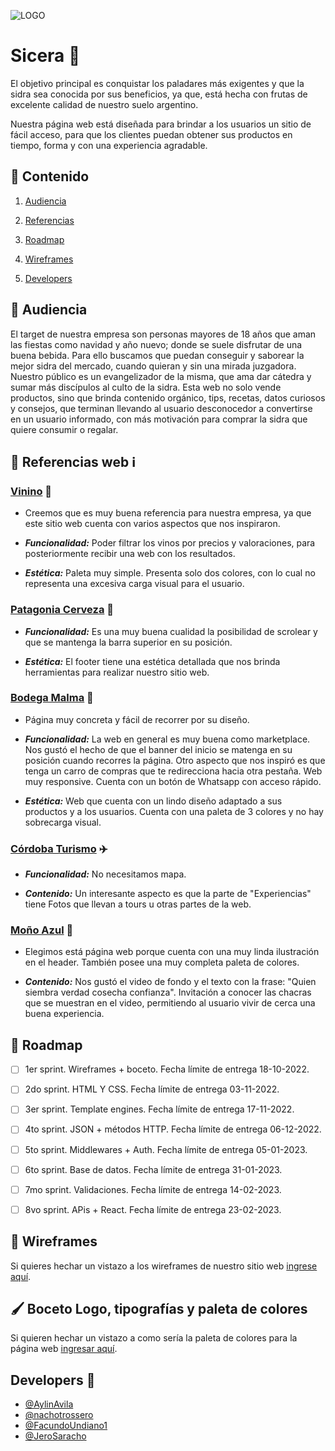 ![LOGO](https://user-images.githubusercontent.com/61055543/196007158-41a8273d-4c77-4c81-8d63-351424f255b4.png)

# Sicera :champagne:

El objetivo principal es conquistar los paladares más exigentes y que la sidra sea conocida por sus beneficios, ya que, está hecha
con frutas de excelente calidad de nuestro suelo argentino.

Nuestra página web está diseñada para brindar a los usuarios un sitio de fácil acceso, para que los clientes puedan obtener 
sus productos en tiempo, forma y con una experiencia agradable. 
    

    

## :apple: Contenido 

  1. [Audiencia](https://github.com/nachotrossero/grupo_7_Sicera/blob/main/README.md#apple-audiencia)

  2. [Referencias](https://github.com/nachotrossero/grupo_7_Sicera/blob/main/README.md#apple-referencias-web)

  3. [Roadmap](https://github.com/nachotrossero/grupo_7_Sicera/blob/main/README.md#apple-roadmap)

  4. [Wireframes](https://github.com/nachotrossero/grupo_7_Sicera/blob/main/README.md#apple-wireframes)

  5. [Developers](https://github.com/nachotrossero/grupo_7_Sicera/blob/main/README.md#developers-clinking_glasses)


## :apple: Audiencia 

   El target de nuestra empresa son personas mayores de 18 años que aman las fiestas como navidad y año 
   nuevo; donde se suele disfrutar de una buena bebida. Para ello buscamos que puedan conseguir y saborear
   la mejor sidra del mercado, cuando quieran y sin una mirada juzgadora.
   Nuestro público es un evangelizador de la misma, que ama dar cátedra y sumar más discípulos al culto de
   la sidra.
   Esta web no solo vende productos, sino que brinda contenido orgánico, tips, recetas, datos curiosos y
   consejos, que terminan llevando al usuario desconocedor a convertirse en un usuario informado, con más
   motivación para comprar la sidra que quiere consumir o regalar.



## :apple: Referencias web :information_source:


  ### [Vinino](https://www.vivino.com/) :wine_glass:
  
   * Creemos que es muy buena referencia para nuestra empresa, ya que este sitio web cuenta con varios
    aspectos que nos inspiraron.

   * **_Funcionalidad:_**
    Poder filtrar los vinos por precios y valoraciones, para posteriormente recibir una web con
    los resultados.

   * **_Estética:_**
    Paleta muy simple. Presenta solo dos colores, con lo cual no representa una excesiva carga visual
    para el usuario.
    

   
  ### [Patagonia Cerveza](https://www.cervezapatagonia.com.ar/) :beers:
   

   * **_Funcionalidad:_** 
    Es una muy buena cualidad la posibilidad de scrolear y que se mantenga la barra superior en su posición.

   * **_Estética:_**
    El footer tiene una estética detallada que nos brinda herramientas para realizar nuestro sitio web.
    
    
    

  ### [Bodega Malma](https://shop.bodegamalma.com.ar/) :grapes:
   

  * Página muy concreta y fácil de recorrer por su diseño.

 * **_Funcionalidad:_**
    La web en general es muy buena como marketplace.
    Nos gustó el hecho de que el banner del inicio se matenga en su posición cuando recorres la página.
    Otro aspecto que nos inspiró es que tenga un carro de compras que te redirecciona hacia otra pestaña.
    Web muy responsive.
    Cuenta con un botón de Whatsapp con acceso rápido.

  * **_Estética:_** 
    Web que cuenta con un lindo diseño adaptado a sus productos y a los usuarios.
    Cuenta con una paleta de 3 colores y no hay sobrecarga visual.

  
  
  ### [Córdoba Turismo](https://www.cordobaturismo.gov.ar/cosa_para_hacer/caminos-del-vino/) :airplane:
   

  * **_Funcionalidad:_**
    No necesitamos mapa.

  * **_Contenido:_**
    Un interesante aspecto es que la parte de "Experiencias" tiene Fotos que llevan a tours u otras partes de
    la web.
    
    
    
  ### [Moño Azul](https://mazul.com.ar/) :ribbon:
   

  * Elegimos está página web porque cuenta con una muy linda ilustración en el header. También posee una muy
    completa paleta de colores.

  * **_Contenido:_**
    Nos gustó el video de fondo y el texto con la frase: "Quien siembra verdad cosecha confianza".
    Invitación a conocer las chacras que se muestran en el video, permitiendo al usuario vivir de cerca una buena experiencia.

 


## :apple: Roadmap 

   - [ ] 1er sprint. Wireframes + boceto. Fecha límite de entrega 18-10-2022.

   - [ ] 2do sprint. HTML Y CSS. Fecha límite de entrega 03-11-2022.

   - [ ] 3er sprint. Template engines. Fecha límite de entrega 17-11-2022.

   - [ ] 4to sprint. JSON + métodos HTTP. Fecha límite de entrega 06-12-2022.

   - [ ] 5to sprint. Middlewares + Auth. Fecha límite de entrega 05-01-2023.

   - [ ] 6to sprint. Base de datos. Fecha límite de entrega 31-01-2023.

   - [ ] 7mo sprint. Validaciones. Fecha límite de entrega 14-02-2023.

   - [ ] 8vo sprint. APis + React. Fecha límite de entrega 23-02-2023.


## :apple: Wireframes 

   Si quieres hechar un vistazo a los wireframes de nuestro sitio web [ingrese aquí](https://www.figma.com/file/O5lbgB9RD6ZjLMi2E1M0Tb/DH---Proyecto-integrador---Sprint-1-Wireframes?node-id=0%3A1).
   
## 🖌️ Boceto Logo, tipografías y paleta de colores
   Si quieren hechar un vistazo a como sería la paleta de colores para la página web [ingresar aquí](https://www.figma.com/file/O5lbgB9RD6ZjLMi2E1M0Tb/DH---Proyecto-integrador---Sprint-1-Wireframes?node-id=119%3A869).

##  Developers :clinking_glasses:

   - [@AylinAvila](https://github.com/AylinAvila)
   - [@nachotrossero](https://github.com/nachotrossero)
   - [@FacundoUndiano1](https://github.com/FacundoUndiano1)
   - [@JeroSaracho](https://github.com/JeroSaracho)
